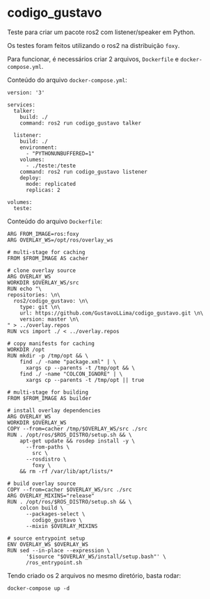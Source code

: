 # codigo_gustavo
Teste para criar um pacote ros2 com listener/speaker em Python.

Os testes foram feitos utilizando o ros2 na distribuição `foxy`.

Para funcionar, é necessários criar 2 arquivos, `Dockerfile` e `docker-compose.yml`.

Conteúdo do arquivo `docker-compose.yml`:
```
version: '3'

services:
  talker:
    build: ./
    command: ros2 run codigo_gustavo talker

  listener:
    build: ./
    environment:
      - "PYTHONUNBUFFERED=1"
    volumes:
      - ./teste:/teste
    command: ros2 run codigo_gustavo listener
    deploy:
      mode: replicated
      replicas: 2

volumes:
  teste:
```

Conteúdo do arquivo `Dockerfile`:
```
ARG FROM_IMAGE=ros:foxy
ARG OVERLAY_WS=/opt/ros/overlay_ws

# multi-stage for caching
FROM $FROM_IMAGE AS cacher

# clone overlay source
ARG OVERLAY_WS
WORKDIR $OVERLAY_WS/src
RUN echo "\
repositories: \n\
  ros2/codigo_gustavo: \n\
    type: git \n\
    url: https://github.com/GustavoLLima/codigo_gustavo.git \n\
    version: master \n\
" > ../overlay.repos
RUN vcs import ./ < ../overlay.repos

# copy manifests for caching
WORKDIR /opt
RUN mkdir -p /tmp/opt && \
    find ./ -name "package.xml" | \
      xargs cp --parents -t /tmp/opt && \
    find ./ -name "COLCON_IGNORE" | \
      xargs cp --parents -t /tmp/opt || true

# multi-stage for building
FROM $FROM_IMAGE AS builder

# install overlay dependencies
ARG OVERLAY_WS
WORKDIR $OVERLAY_WS
COPY --from=cacher /tmp/$OVERLAY_WS/src ./src
RUN . /opt/ros/$ROS_DISTRO/setup.sh && \
    apt-get update && rosdep install -y \
      --from-paths \
        src \
      --rosdistro \
        foxy \
    && rm -rf /var/lib/apt/lists/*

# build overlay source
COPY --from=cacher $OVERLAY_WS/src ./src
ARG OVERLAY_MIXINS="release"
RUN . /opt/ros/$ROS_DISTRO/setup.sh && \
    colcon build \
      --packages-select \
        codigo_gustavo \
      --mixin $OVERLAY_MIXINS

# source entrypoint setup
ENV OVERLAY_WS $OVERLAY_WS
RUN sed --in-place --expression \
      '$isource "$OVERLAY_WS/install/setup.bash"' \
      /ros_entrypoint.sh
```

Tendo criado os 2 arquivos no mesmo diretório, basta rodar:
```
docker-compose up -d
```
